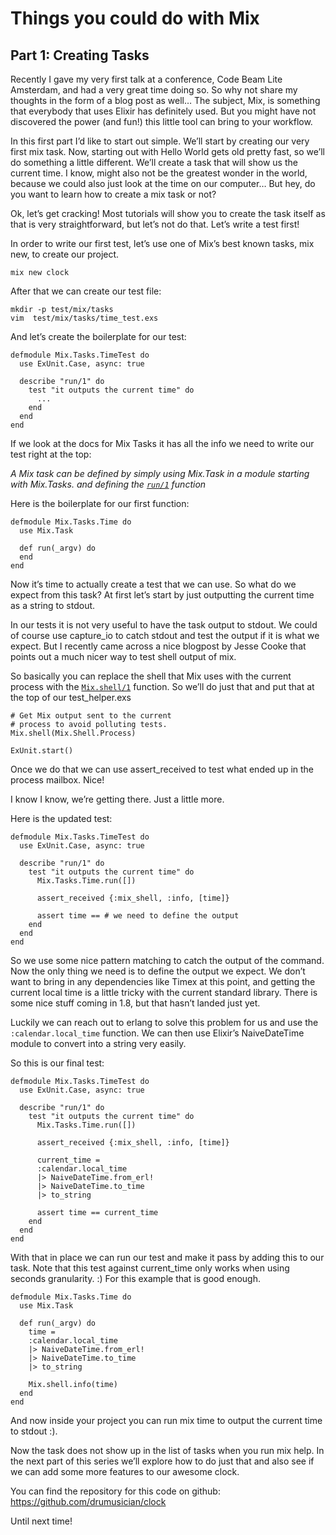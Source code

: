 # Things you could do with Mix
## Part 1: Creating Tasks

Recently I gave my very first talk at a conference, Code Beam Lite Amsterdam, and had a very great time doing so. So why not share my thoughts in the form of a blog post as well… The subject, Mix, is something that everybody that uses Elixir has definitely used. But you might have not discovered the power (and fun!) this little tool can bring to your workflow. 

In this first part I’d like to start out simple. We’ll start by creating our very first mix task. Now, starting out with Hello World gets old pretty fast, so we’ll do something a little different. We’ll create a task that will show us the current time. I know, might also not be the greatest wonder in the world, because we could also just look at the time on our computer… But hey, do you want to learn how to create a mix task or not?

Ok, let’s get cracking! Most tutorials will show you to create the task itself as that is very straightforward, but let’s not do that. Let’s write a test first! 

In order to write our first test, let’s use one of Mix’s best known tasks, mix new, to create our project.

```
mix new clock
``` 

After that we can create our test file:

```
mkdir -p test/mix/tasks
vim  test/mix/tasks/time_test.exs
```

And let’s create the boilerplate for our test:

```
defmodule Mix.Tasks.TimeTest do
  use ExUnit.Case, async: true

  describe "run/1" do
    test "it outputs the current time" do
      ...
    end
  end
end
```

If we look at the docs for Mix Tasks it has all the info we need to write our test right at the top:

_A Mix task can be defined by simply using Mix.Task in a module starting with Mix.Tasks. and defining the [`run/1`](https://hexdocs.pm/mix/Mix.Task.html#c:run/1) function_

Here is the boilerplate for our first function:
```
defmodule Mix.Tasks.Time do
  use Mix.Task

  def run(_argv) do
  end
end
```

Now it’s time to actually create a test that we can use. So what do we expect from this task? At first let’s start by just outputting the current time as a string to stdout.

In our tests it is not very useful to have the task output to stdout. We could of course use capture_io to catch stdout and test the output if it is what we expect. But I recently came across a nice blogpost by Jesse Cooke that points out a much nicer way to test shell output of mix. 

So basically you can replace the shell that Mix uses with the current process with the [`Mix.shell/1`](https://hexdocs.pm/mix/Mix.html#shell/1) function. So we’ll do just that and put that at the top of our test_helper.exs

```
# Get Mix output sent to the current
# process to avoid polluting tests.
Mix.shell(Mix.Shell.Process)

ExUnit.start()

``` 
Once we do that we can use assert_received to test what ended up in the process mailbox. Nice!

I know I know, we’re getting there. Just a little more.

Here is the updated test:
```
defmodule Mix.Tasks.TimeTest do
  use ExUnit.Case, async: true

  describe "run/1" do
    test "it outputs the current time" do
      Mix.Tasks.Time.run([])

      assert_received {:mix_shell, :info, [time]}

      assert time == # we need to define the output
    end
  end
end
```
So we use some nice pattern matching to catch the output of the command. Now the only thing we need is to define the output we expect. We don’t want to bring in any dependencies like Timex at this point, and getting the current local time is a little tricky with the current standard library. There is some nice stuff coming in 1.8, but that hasn’t landed just yet.

Luckily we can reach out to erlang to solve this problem for us and use the `:calendar.local_time` function. We can then use Elixir’s NaiveDateTime module to convert into a string very easily.

So this is our final test:
```
defmodule Mix.Tasks.TimeTest do
  use ExUnit.Case, async: true

  describe "run/1" do
    test "it outputs the current time" do
      Mix.Tasks.Time.run([])

      assert_received {:mix_shell, :info, [time]}

      current_time =
      :calendar.local_time
      |> NaiveDateTime.from_erl!
      |> NaiveDateTime.to_time
      |> to_string

      assert time == current_time
    end
  end
end
```
With that in place we can run our test and make it pass by adding this to our task.
Note that this test against current_time only works when using seconds granularity. :) For this example that is good enough.
```
defmodule Mix.Tasks.Time do
  use Mix.Task

  def run(_argv) do
    time =
    :calendar.local_time
    |> NaiveDateTime.from_erl!
    |> NaiveDateTime.to_time
    |> to_string

    Mix.shell.info(time)
  end
end
```
And now inside your project you can run mix time to output the current time to stdout :).

Now the task does not show up in the list of tasks when you run mix help. In the next part of this series we’ll explore how to do just that and also see if we can add some more features to our awesome clock.

You can find the repository for this code on github: https://github.com/drumusician/clock

Until next time!





